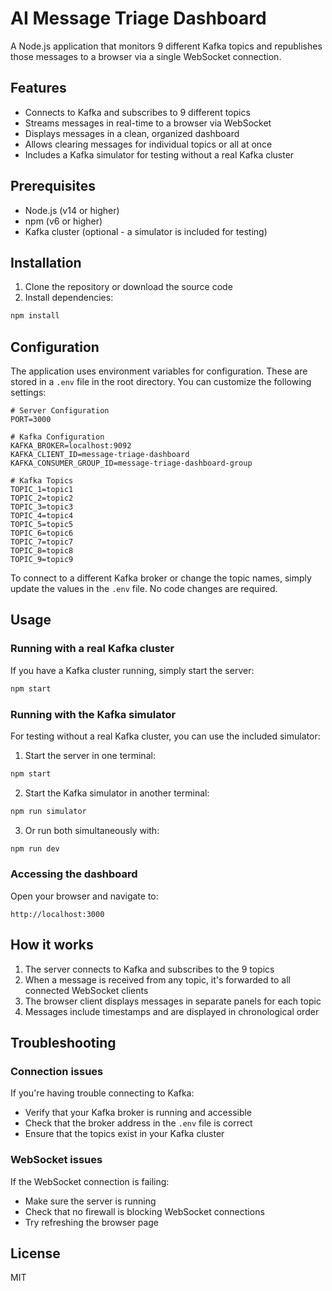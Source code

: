 # AI Message Triage Dashboard

A Node.js application that monitors 9 different Kafka topics and republishes those messages to a browser via a single WebSocket connection.

## Features

- Connects to Kafka and subscribes to 9 different topics
- Streams messages in real-time to a browser via WebSocket
- Displays messages in a clean, organized dashboard
- Allows clearing messages for individual topics or all at once
- Includes a Kafka simulator for testing without a real Kafka cluster

## Prerequisites

- Node.js (v14 or higher)
- npm (v6 or higher)
- Kafka cluster (optional - a simulator is included for testing)

## Installation

1. Clone the repository or download the source code
2. Install dependencies:

```bash
npm install
```

## Configuration

The application uses environment variables for configuration. These are stored in a `.env` file in the root directory. You can customize the following settings:

```
# Server Configuration
PORT=3000

# Kafka Configuration
KAFKA_BROKER=localhost:9092
KAFKA_CLIENT_ID=message-triage-dashboard
KAFKA_CONSUMER_GROUP_ID=message-triage-dashboard-group

# Kafka Topics
TOPIC_1=topic1
TOPIC_2=topic2
TOPIC_3=topic3
TOPIC_4=topic4
TOPIC_5=topic5
TOPIC_6=topic6
TOPIC_7=topic7
TOPIC_8=topic8
TOPIC_9=topic9
```

To connect to a different Kafka broker or change the topic names, simply update the values in the `.env` file. No code changes are required.

## Usage

### Running with a real Kafka cluster

If you have a Kafka cluster running, simply start the server:

```bash
npm start
```

### Running with the Kafka simulator

For testing without a real Kafka cluster, you can use the included simulator:

1. Start the server in one terminal:

```bash
npm start
```

2. Start the Kafka simulator in another terminal:

```bash
npm run simulator
```

3. Or run both simultaneously with:

```bash
npm run dev
```

### Accessing the dashboard

Open your browser and navigate to:

```
http://localhost:3000
```

## How it works

1. The server connects to Kafka and subscribes to the 9 topics
2. When a message is received from any topic, it's forwarded to all connected WebSocket clients
3. The browser client displays messages in separate panels for each topic
4. Messages include timestamps and are displayed in chronological order

## Troubleshooting

### Connection issues

If you're having trouble connecting to Kafka:

- Verify that your Kafka broker is running and accessible
- Check that the broker address in the `.env` file is correct
- Ensure that the topics exist in your Kafka cluster

### WebSocket issues

If the WebSocket connection is failing:

- Make sure the server is running
- Check that no firewall is blocking WebSocket connections
- Try refreshing the browser page

## License

MIT
